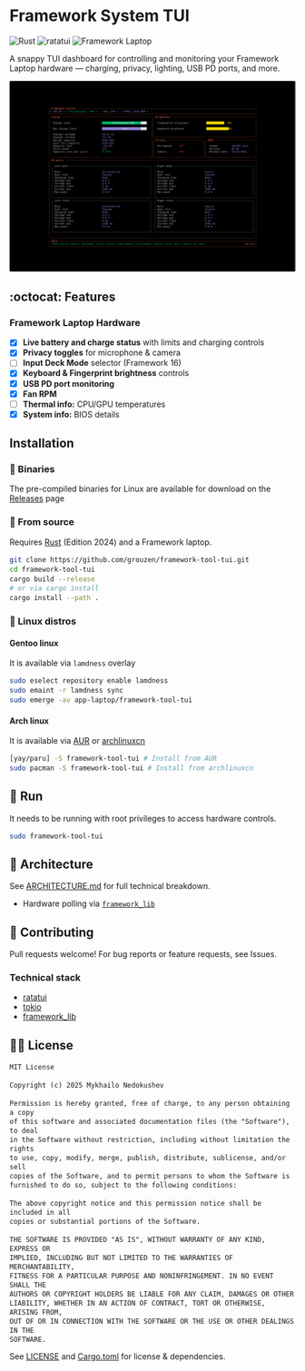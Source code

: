 # Framework System TUI

![Rust](https://img.shields.io/badge/lang-rust-orange) ![ratatui](https://img.shields.io/badge/ui-ratatui-blue) ![Framework Laptop](https://img.shields.io/badge/hardware-Framework--Laptop-success)  

A snappy TUI dashboard for controlling and monitoring your Framework Laptop hardware — charging, privacy, lighting, USB PD ports, and more.

![demo](/docs/screenshots/demo.gif)

## :octocat: Features

### Framework Laptop Hardware

- [x] **Live battery and charge status** with limits and charging controls
- [x] **Privacy toggles** for microphone & camera
- [ ] **Input Deck Mode** selector (Framework 16)
- [x] **Keyboard & Fingerprint brightness** controls
- [x] **USB PD port monitoring**
- [x] **Fan RPM**
- [ ] **Thermal info:** CPU/GPU temperatures
- [x] **System info:** BIOS details

## Installation

### :dvd: Binaries

The pre-compiled binaries for Linux are available for download on the [Releases](https://github.com/grouzen/framework-tool-tui/releases) page

### :memo: From source

Requires [Rust](https://rustup.rs/) (Edition 2024) and a Framework laptop.

```sh
git clone https://github.com/grouzen/framework-tool-tui.git
cd framework-tool-tui
cargo build --release
# or via cargo install
cargo install --path .
```

### :penguin: Linux distros

#### Gentoo linux

It is available via `lamdness` overlay

```sh
sudo eselect repository enable lamdness
sudo emaint -r lamdness sync
sudo emerge -av app-laptop/framework-tool-tui
```

#### Arch linux

It is available via [AUR](https://aur.archlinux.org/packages/framework-tool-tui) or [archlinuxcn](https://github.com/archlinuxcn/repo/tree/master/archlinuxcn/framework-tool-tui)

```sh
[yay/paru] -S framework-tool-tui # Install from AUR
sudo pacman -S framework-tool-tui # Install from archlinuxcn
```

## :man: Run

It needs to be running with root privileges to access hardware controls.

```sh
sudo framework-tool-tui
```

## :pencil: Architecture

See [ARCHITECTURE.md](docs/ARCHITECTURE.md) for full technical breakdown.  
- Hardware polling via [`framework_lib`](https://github.com/FrameworkComputer/framework-system)

## :handshake: Contributing

Pull requests welcome! For bug reports or feature requests, see Issues.

### Technical stack

- [ratatui](https://ratatui.rs)
- [tokio](https://tokio.rs)
- [framework_lib](https://github.com/FrameworkComputer/framework-system/tree/main/framework_lib)

## :judge: License

```
MIT License

Copyright (c) 2025 Mykhailo Nedokushev

Permission is hereby granted, free of charge, to any person obtaining a copy
of this software and associated documentation files (the "Software"), to deal
in the Software without restriction, including without limitation the rights
to use, copy, modify, merge, publish, distribute, sublicense, and/or sell
copies of the Software, and to permit persons to whom the Software is
furnished to do so, subject to the following conditions:

The above copyright notice and this permission notice shall be included in all
copies or substantial portions of the Software.

THE SOFTWARE IS PROVIDED "AS IS", WITHOUT WARRANTY OF ANY KIND, EXPRESS OR
IMPLIED, INCLUDING BUT NOT LIMITED TO THE WARRANTIES OF MERCHANTABILITY,
FITNESS FOR A PARTICULAR PURPOSE AND NONINFRINGEMENT. IN NO EVENT SHALL THE
AUTHORS OR COPYRIGHT HOLDERS BE LIABLE FOR ANY CLAIM, DAMAGES OR OTHER
LIABILITY, WHETHER IN AN ACTION OF CONTRACT, TORT OR OTHERWISE, ARISING FROM,
OUT OF OR IN CONNECTION WITH THE SOFTWARE OR THE USE OR OTHER DEALINGS IN THE
SOFTWARE.

```

See [LICENSE](LICENSE) and [Cargo.toml](Cargo.toml:1) for license & dependencies.
